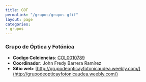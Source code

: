 ```yaml
---
title: GOF
permalink: "/grupos/grupos-gfif"
layout: page
categories:
- grupos
---
```


### Grupo de Óptica y Fotónica
* __Codigo Colciencias__: [COL0010789](http://scienti.colciencias.gov.co:8085/gruplac/jsp/visualiza/visualizagr.jsp?nro=00000000008102)
* __Coordinador__: John Fredy Barrera Ramírez
* __Sitio web__: [http://grupodeopticayfotonicaudea.weebly.com/](http://grupodeopticayfotonicaudea.weebly.com/)
